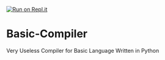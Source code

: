 [![Run on Repl.it](https://repl.it/badge/github/lladhibhutall/Basic-Compiler)](https://repl.it/github/lladhibhutall/Basic-Compiler)
# Basic-Compiler
Very Useless Compiler for Basic Language Written in Python